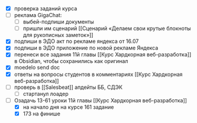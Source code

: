 - [x] проверка заданий курса
- [ ] реклама GigaChat:
	- [ ] выбей-подпиши документы
	- [ ] пришли им сценарий [[Сценарий «Делаем свои крутые блокноты для рукописных заметок»]]
- [x] подпиши в ЭДО акт по рекламе яндекса от 16.07
- [x] подпиши в ЭДО приложение по новой рекламе Яндекса
- [x] перенеси все задания 11й главы [[Курс Хардкорная веб-разработка]] в Obsidian, чтобы сохранились как оригинал
- [x] moedelo send doc
- [x] ответы на вопросы студентов в комментариях [[Курс Хардкорная веб-разработка]]
- [ ] проверь в [[Salesbeat]] апдейты ББ, СДЭК
	- [ ] стартанул лоадер
- [ ] Озадачь 13-61 уроки 11й главы [[Курс Хардкорная веб-разработка]]
	- [x] на начало дня на курсе 161 задание 
	- [x] 173 на финише